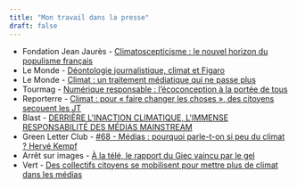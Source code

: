 ```yaml
---
title: "Mon travail dans la presse"
draft: false
---
```


* Fondation Jean Jaurès - [Climatoscepticisme : le nouvel horizon du populisme français](https://www.jean-jaures.org/publication/climatoscepticisme-le-nouvel-horizon-du-populisme-francais/)
* Le Monde - [Déontologie journalistique, climat et Figaro](https://www.lemonde.fr/blog/huet/2023/01/10/deontologie-journalistique-climat-et-figaro/)
* Le Monde - [Climat : un traitement médiatique qui ne passe plus](https://www.lemonde.fr/planete/article/2022/08/20/climat-un-traitement-mediatique-qui-ne-passe-plus_6138537_3244.html)
* Tourmag - [Numérique responsable : l’écoconception à la portée de tous](https://www.tourmag.com/Numerique-responsable-l-ecoconception-a-la-portee-de-tous-%F0%9F%94%91_a116876.html)
* Reporterre - [Climat : pour « faire changer les choses », des citoyens secouent les JT](https://reporterre.net/Climat-pour-faire-changer-les-choses-des-citoyens-secouent-les-JT)
* Blast - [DERRIÈRE L'INACTION CLIMATIQUE, L'IMMENSE RESPONSABILITÉ DES MÉDIAS MAINSTREAM](https://www.youtube.com/watch?v=LC9J6p4SBY8)
* Green Letter Club - [#68 - Médias : pourquoi parle-t-on si peu du climat ? Hervé Kempf](https://www.youtube.com/watch?v=ZC0FFdBLMAI)
* Arrêt sur images - [À la télé, le rapport du Giec vaincu par le gel](https://www.arretsurimages.net/articles/a-la-tele-le-rapport-du-giec-vaincu-par-le-gel)
* Vert - [Des collectifs citoyens se mobilisent pour mettre plus de climat dans les médias](https://vert.eco/articles/des-collectifs-citoyens-se-mobilisent-pour-mettre-plus-de-climat-dans-les-medias)

